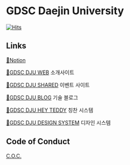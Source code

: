 # GDSC Daejin University

[![Hits](https://hits.seeyoufarm.com/api/count/incr/badge.svg?url=https%3A%2F%2Fgithub.com%2FGDSC-Daejin&count_bg=%234285F4&title_bg=%23555555&icon=groupon.svg&icon_color=%23E7E7E7&title=GDSC+DJU&edge_flat=false)](https://hits.seeyoufarm.com)

## Links

[📍Notion](https://gdsc-dju.notion.site/GDSC-Daejin-0bc498a1454945959871a65d3444166d)

[📍GDSC DJU WEB](https://web.gdsc-dju.com) 소개사이트

[📍GDSC DJU SHARED](https://shared.gdsc-dju.com) 이벤트 사이트

[📍GDSC DJU BLOG](https://blog.gdsc-dju.com) 기술 블로그

[📍GDSC DJU HEY TEDDY](https://teddy.gdsc-dju.com) 칭찬 시스템

[📍GDSC DJU DESIGN SYSTEM](https://design.gdsc-dju.com) 디자인 시스템

## Code of Conduct

[C.O.C.](https://github.com/GDSC-Daejin/.github/blob/master/profile/CODE_OF_CONDUCT.md)
